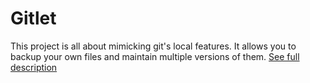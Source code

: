 # Gitlet

This project is all about mimicking git's local features. 
It allows you to backup your own files and maintain multiple versions of them. 
[See full description](https://inst.eecs.berkeley.edu/~cs61b/fa19/materials/proj/proj3/index.html)
